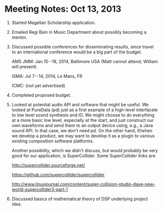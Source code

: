 Meeting Notes: Oct 13, 2013
===========================

1.  Started Magellan Scholarship application.

2.  Emailed Regi Bain in Music Department about possibly becoming a mentor.

3.  Discussed possible conferences for disseminating results, since travel 
to an international conference would be a big part of the budget.

    AMS JMM: Jan 15--18, 2014, Baltimore USA (Matt cannot attend; William will present)
        
    ISMA: Jul 7--14, 2014, Le Mans, FR
        
    ICMC: (not yet advertised)

4.  Completed proposed budget.

5.  Looked at potential audio API and software that might be useful. We looked at PureData (pd) just as a first example of a high-level interfacele to low level sound synthesis and IO.  We might choose to do everything at a more basic low level, especially at the start, and just construct our own waveforms and send them to an output device using, e.g., a Java sound API.  In that case, we don't need pd.  On the other hand, if/when we develop a product, we may want to develop it as a plugin to various existing composition software platforms.

    Another possibility, which we didn't discuss, but would probably be very good for our application, is SuperCollider.  Some SuperCollider links are:
    
    http://supercollider.sourceforge.net/

    https://github.com/supercollider/supercollider
    
    http://www.linuxjournal.com/content/super-collision-studio-dave-new-world-supercollider3-part-1

6.  Discussed basics of mathematical theory of DSP underlying project idea.
    